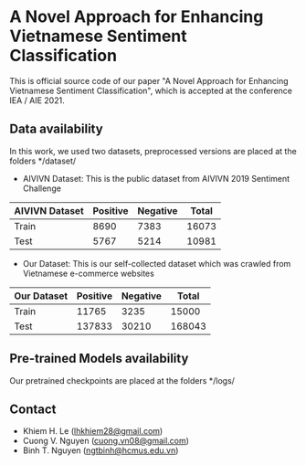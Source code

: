 # A Novel Approach for Enhancing Vietnamese Sentiment Classification

This is official source code of our paper "A Novel Approach for Enhancing Vietnamese Sentiment Classification", which is accepted at the conference IEA / AIE 2021.

## Data availability
In this work, we used two datasets, preprocessed versions are placed at the folders */dataset/

- AIVIVN Dataset: This is the public dataset from AIVIVN 2019 Sentiment Challenge

|AIVIVN Dataset| Positive | Negative | Total  |
| ------------ | -------- | -------- | -----  |
|Train         | 8690     | 7383     | 16073  |
|Test          | 5767     | 5214     | 10981  |

- Our Dataset: This is our self-collected dataset which was crawled from Vietnamese e-commerce websites

|Our Dataset   | Positive | Negative | Total  |
| ------------ | -------- | -------- | -----  |
|Train         | 11765    | 3235     | 15000  |
|Test          | 137833   | 30210    | 168043 |

## Pre-trained Models availability
Our pretrained checkpoints are placed at the folders */logs/

## Contact
* Khiem H. Le (lhkhiem28@gmail.com)
* Cuong V. Nguyen (cuong.vn08@gmail.com)
* Binh T. Nguyen (ngtbinh@hcmus.edu.vn)
